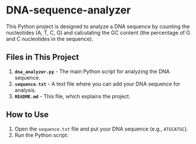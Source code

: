 # DNA-sequence-analyzer
This Python project is designed to analyze a DNA sequence by counting the nucleotides (A, T, C, G) and calculating the GC content (the percentage of G and C nucleotides in the sequence).

## Files in This Project
1. **`dna_analyzer.py`** - The main Python script for analyzing the DNA sequence.
2. **`sequence.txt`** - A text file where you can add your DNA sequence for analysis.
3. **`README.md`** - This file, which explains the project.

## How to Use
1. Open the `sequence.txt` file and put your DNA sequence (e.g., `ATGCATGC`).
2. Run the Python script:

